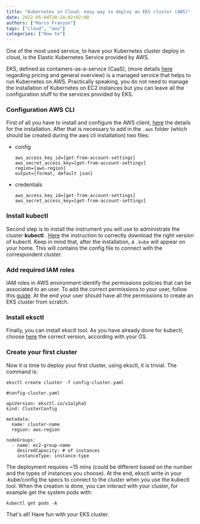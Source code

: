 ```yaml
---
title: "Kubernetes in Cloud: easy way to deploy an EKS cluster (AWS)"
date: 2022-05-04T20:24:02+02:00
authors: ["Marco Franzon"]
tags: ["cloud", "aws"]
categories: ["How to"]
---
```


One of the most used service, to have your Kubernetes cluster deploy in cloud, is the Elastic Kubernetes Service provided by AWS.

EKS, defined as containers-as-a-service (CaaS), (more details [here](https://aws.amazon.com/it/eks/) regarding pricing and general overview) is a managed service that helps to run Kubernetes on AWS. Practically speaking, you do not need to manage the installation of Kubernetes on EC2 instances but you can leave all the configuration stuff to the services provided by EKS.

### Configuration AWS CLI

First of all you have to install and configure the AWS client, [here](https://docs.aws.amazon.com/cli/latest/userguide/getting-started-install.html) the details for the installation. After that is necessary to add in the <code>.aws</code> folder (which should be created during the aws cli installation) two files:
- config

  ```
  aws_access_key_id=[get-from-account-settings]
  aws_secret_access_key=[get-from-account-settings]
  region=[aws-region]
  output=[format, default json]
  ```

- credentials

  ```
  aws_access_key_id=[get-from-account-settings]
  aws_secret_access_key=[get-from-account-settings]
  ```

### Install kubectl

Second step is to install the instrument you will use to administrate the cluster __kubectl__ .
[Here](https://docs.aws.amazon.com/eks/latest/userguide/install-kubectl.html) the instruction to correctly download the right version of kubectl.
Keep in mind that, after the installation, a <code>.kube</code> will appear on your home. This will contains the config file to connect with the correspondent cluster.

### Add required IAM roles

IAM roles in AWS environment identify the permissions policies that can be associated to an user. To add the correct permissions to your user, follow this [guide](https://docs.amazonaws.cn/en_us/eks/latest/userguide/service_IAM_role.html#create-service-role). At the end your user should have all the permissions to create an EKS cluster from scratch.

### Install eksctl

Finally, you can install eksctl tool. As you have already done for kubectl, choose [here](https://docs.aws.amazon.com/eks/latest/userguide/eksctl.html) the correct version, according with your OS.

### Create your first cluster

Now it is time to deploy your first cluster, using eksctl, it is trivial.
The command is:

`eksctl create cluster -f config-cluster.yaml`

```
#config-cluster.yaml

apiVersion: eksctl.io/v1alpha5
kind: ClusterConfig

metadata:
  name: cluster-name
  region: aws-region

nodeGroups:
  - name: ec2-group-name
    desiredCapacity: # of instances
    instanceType: instance-type
```

The deployment requires ~15 mins (could be different based on the number and the types of instances you choose).
At the end, eksctl write in your .kube/config the specs to connect to the cluster when you use the kubectl tool.
When the creation is done, you can interact with your cluster, for example get the system pods with:

`kubectl get pods -A`

That's all! Have fun with your EKS cluster.
